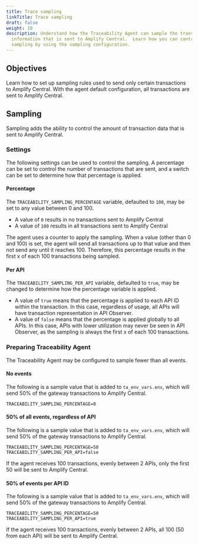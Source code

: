```yaml
---
title: Trace sampling
linkTitle: Trace sampling
draft: false
weight: 10
description: Understand how the Traceability Agent can sample the transaction
  information that is sent to Amplify Central.  Learn how you can control the
  sampling by using the sampling configuration. 
---
```

## Objectives

Learn how to set up sampling rules used to send only certain transactions to Amplify Central. With the agent default configuration, all transactions are sent to Amplify Central.

## Sampling

Sampling adds the ability to control the amount of transaction data that is sent to Amplify Central.

### Settings

The following settings can be used to control the sampling.  A percentage can be set to control the number of transactions that are sent, and a switch can be set to determine how that percentage is applied.

#### Percentage

The `TRACEABILITY_SAMPLING_PERCENTAGE` variable, defaulted to `100`, may be set to any value between 0 and 100.  

* A value of `0` results in no transactions sent to Amplify Central
* A value of `100` results in all transactions sent to Amplify Central

The agent uses a counter to apply the sampling. When a value (other than 0 and 100) is set, the agent will send all transactions up to that value and then not send any until it reaches 100.  Therefore, this percentage results in the first x of each 100 transactions being sampled.

#### Per API

The `TRACEABILITY_SAMPLING_PER_API` variable, defaulted to `true`, may be changed to determine how the percentage variable is applied.

* A value of `true` means that the percentage is applied to each API ID within the transaction. In this case, regardless of usage, all APIs will have transaction representation in API Observer.
* A value of `false` means that the percentage is applied globally to all APIs. In this case, APIs with lower utilization may never be seen in API Observer, as the sampling is always the first x of each 100 transactions.

### Preparing Traceability Agent

The Traceability Agent may be configured to sample fewer than all events.

#### No events

The following is a sample value that is added to `ta_env_vars.env`, which will send 50% of the gateway transactions to Amplify Central.

```shell
TRACEABILITY_SAMPLING_PERCENTAGE=0
```

#### 50% of all events, regardless of API

The following is a sample value that is added to `ta_env_vars.env`, which will send 50% of the gateway transactions to Amplify Central.

```shell
TRACEABILITY_SAMPLING_PERCENTAGE=50
TRACEABILITY_SAMPLING_PER_API=false
```

If the agent receives 100 transactions, evenly between 2 APIs, only the first 50 will be sent to Amplify Central.

#### 50% of events per API ID

The following is a sample value that is added to `ta_env_vars.env`, which will send 50% of the gateway transactions to Amplify Central.

```shell
TRACEABILITY_SAMPLING_PERCENTAGE=50
TRACEABILITY_SAMPLING_PER_API=true
```

If the agent receives 100 transactions, evenly between 2 APIs, all 100 (50 from each API) will be sent to Amplify Central.
